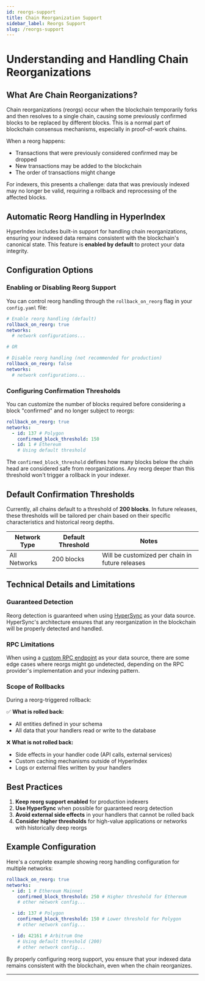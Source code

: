 ```yaml
---
id: reorgs-support
title: Chain Reorganization Support
sidebar_label: Reorgs Support
slug: /reorgs-support
---
```


# Understanding and Handling Chain Reorganizations

## What Are Chain Reorganizations?

Chain reorganizations (reorgs) occur when the blockchain temporarily forks and then resolves to a single chain, causing some previously confirmed blocks to be replaced by different blocks. This is a normal part of blockchain consensus mechanisms, especially in proof-of-work chains.

When a reorg happens:

- Transactions that were previously considered confirmed may be dropped
- New transactions may be added to the blockchain
- The order of transactions might change

For indexers, this presents a challenge: data that was previously indexed may no longer be valid, requiring a rollback and reprocessing of the affected blocks.

## Automatic Reorg Handling in HyperIndex

HyperIndex includes built-in support for handling chain reorganizations, ensuring your indexed data remains consistent with the blockchain's canonical state. This feature is **enabled by default** to protect your data integrity.

## Configuration Options

### Enabling or Disabling Reorg Support

You can control reorg handling through the `rollback_on_reorg` flag in your `config.yaml` file:

```yaml
# Enable reorg handling (default)
rollback_on_reorg: true
networks:
  # network configurations...

# OR

# Disable reorg handling (not recommended for production)
rollback_on_reorg: false
networks:
  # network configurations...
```

### Configuring Confirmation Thresholds

You can customize the number of blocks required before considering a block "confirmed" and no longer subject to reorgs:

```yaml
rollback_on_reorg: true
networks:
  - id: 137 # Polygon
    confirmed_block_threshold: 150
  - id: 1 # Ethereum
    # Using default threshold
```

The `confirmed_block_threshold` defines how many blocks below the chain head are considered safe from reorganizations. Any reorg deeper than this threshold won't trigger a rollback in your indexer.

## Default Confirmation Thresholds

Currently, all chains default to a threshold of **200 blocks**. In future releases, these thresholds will be tailored per chain based on their specific characteristics and historical reorg depths.

| Network Type | Default Threshold | Notes                                           |
| ------------ | ----------------- | ----------------------------------------------- |
| All Networks | 200 blocks        | Will be customized per chain in future releases |

## Technical Details and Limitations

### Guaranteed Detection

Reorg detection is guaranteed when using [HyperSync](/docs/HyperIndex/Advanced/hypersync.md) as your data source. HyperSync's architecture ensures that any reorganization in the blockchain will be properly detected and handled.

### RPC Limitations

When using a [custom RPC endpoint](/docs/HyperIndex/Advanced/rpc-sync.md) as your data source, there are some edge cases where reorgs might go undetected, depending on the RPC provider's implementation and your indexing pattern.

### Scope of Rollbacks

During a reorg-triggered rollback:

✅ **What is rolled back:**

- All entities defined in your schema
- All data that your handlers read or write to the database

❌ **What is not rolled back:**

- Side effects in your handler code (API calls, external services)
- Custom caching mechanisms outside of HyperIndex
- Logs or external files written by your handlers

## Best Practices

1. **Keep reorg support enabled** for production indexers
2. **Use HyperSync** when possible for guaranteed reorg detection
3. **Avoid external side effects** in your handlers that cannot be rolled back
4. **Consider higher thresholds** for high-value applications or networks with historically deep reorgs

## Example Configuration

Here's a complete example showing reorg handling configuration for multiple networks:

```yaml
rollback_on_reorg: true
networks:
  - id: 1 # Ethereum Mainnet
    confirmed_block_threshold: 250 # Higher threshold for Ethereum
    # other network config...

  - id: 137 # Polygon
    confirmed_block_threshold: 150 # Lower threshold for Polygon
    # other network config...

  - id: 42161 # Arbitrum One
    # Using default threshold (200)
    # other network config...
```

By properly configuring reorg support, you ensure that your indexed data remains consistent with the blockchain, even when the chain reorganizes.

---
